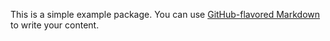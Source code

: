 

This is a simple example package. You can use
[GitHub-flavored Markdown](https://guides.github.com/features/mastering-markdown/)
to write your content.